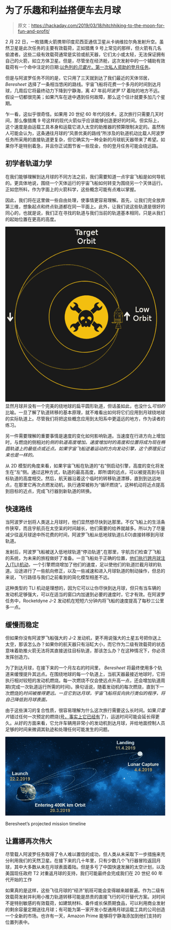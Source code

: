 # 为了乐趣和利益搭便车去月球

> 原文：<https://hackaday.com/2019/03/18/hitchhiking-to-the-moon-for-fun-and-profit/>

2 月 22 日，一枚猎鹰火箭携带印度尼西亚通信卫星从卡纳维拉尔角发射升空。虽然卫星是此次任务的主要有效载荷，正如猎鹰 9 号上常见的那样，但火箭有几名偷渡者。这些二级有效载荷通常是实验或航天器，它们太小或太轻，无法保证拥有自己的火箭，如立方体卫星。但是，尽管坐在经济舱，这次发射中的一个辅助有效载荷有一个命中注定的日期:[以色列的*贝雷片*，第一次私人资助的登月任务](http://www.spaceil.com/mission/)。

但是与阿波罗任务不同的是，它只用了三天就到达了我们最近的天体邻居， *Beresheet* 选择了一条相当悠闲的路线。宇宙飞船将花费一个多月的时间到达月球，几周后它将最终动力下降到宁静海，离 47 年前*阿波罗 17* 着陆的地方不远。假设一切都很完美；如果汽车在途中遇到任何故障，那么这个估计就要多加几个星期。

乍一看，这似乎很奇怪。如果用 20 世纪 60 年代的技术，这次旅行只需要几天时间，那么像猎鹰 9 号这样的现代火箭似乎应该能够创造更好的时间。但实际上，这个速度是由运载工具本身和运载它进入太空的助推器的预算限制决定的。虽然有人可能会认为，这条通往月球的“风景优美的路线”所涉及的轨道机动比载人阿波罗任务所采用的直接轨道更复杂，但它确实为一种全新的月球航天器带来了希望。如果你不是特别着急，并且你正试图节省一些现金，你的登月任务可能会绕远路。

## 初学者轨道力学

在我们能够理解到达月球的不同方法之前，我们需要知道一点宇宙飞船是如何导航的。更具体地说，围绕一个天体运行的宇宙飞船如何转变为围绕另一个天体运行。正如您所料，作为字面上的火箭科学，这些概念可能有点难以掌握。

因此，我们将在这里做一些自由处理，使事情更容易理解。首先，让我们完全放弃第三维，想象起点和终点轨道都在同一平面上。此外，让我们说这些轨道是很好的同心的，也就是说，我们正在寻找的轨道与我们当前的轨道基本相同，只是从我们的起始位置在更高的高度。

[![](img/360c2f4101d785ea2f1f69b62ccf5d21.png)](https://hackaday.com/wp-content/uploads/2019/03/moonorbit_transfer.png) 显然月球并没有一个完美的绕地球的扁平圆形轨道，但话虽如此，也没什么*可怕的*比喻。一旦了解了轨道转移的基本原理，就不难看出如何将它们应用到月球绕地球的实际轨道上。尽管我们将把这些概念应用到太阳系中更遥远的地方，作为读者的练习。

另一件需要理解的重要事情是速度的变化如何影响轨道。当速度在行进方向上增加时，与燃烧的侧相对的*侧的轨道高度增加。速度增加时的高度和位置将成为现在椭圆轨道上的最低点或近点。如果宇宙飞船逆着运动的方向发动引擎，这个原理反过来也是一样的。*

从 2D 模型的角度来看，如果宇宙飞船在轨道的“右”侧启动引擎，高度的变化将发生在“左”侧。通过这种方式，轨道的最高高度，即所谓的远点，可以被提高到与目标轨道的高度相交。然后，航天器沿着这个临时的转移轨道漂移，直到到达远地点，在那里它再次点燃发动机，执行通常被称为“循环燃烧”。这种机动将近点提高到目标的近点，完成飞行器到新轨道的转换。

## 快速路线

当阿波罗计划将人类送上月球时，他们显然想尽快到达那里。不仅飞船上的生活条件狭窄，而且宇航员在太空呆的时间越长，他们需要的给养就越多。所以为了尽量减少往返月球途中所花费的时间，阿波罗飞船从低地球轨道(LEO)直接转移到月球轨道。

发射后，阿波罗飞船被送入低地球轨道“停泊轨道”,在那里，宇航员们检查了飞船的系统，为未来的旅程做好了准备。一旦飞船处于正确的位置，[他们执行跨月球注入(TLI)机动](https://en.wikipedia.org/wiki/Trans-lunar_injection)，一个引擎燃烧增加了他们的速度，足以使他们的轨道拦截月球的轨道。沿途进行了一些航向修正，以及一些减速和进入月球轨道的制动操作，但总的来说，飞行路径与我们之前看到的简化模型相差不远。

这种类型的 TLI 机动是理想的，因为它可以让你尽快到达月球，但只有当车辆的发动机足够强大，可以在适当的窗口内加速到必要的速度时，它才有效。在阿波罗任务中，Rocketdyne J-2 发动机在短短六分钟内将飞船的速度提高了每秒三公里多一点。

## 缓慢而稳定

但如果你没有阿波罗飞船强大的 J-2 发动机，更不用说强大的土星五号把你送上太空，那该怎么办？如果你的航天器只有浴缸大小，而它作为二级有效载荷的状态意味着助推火箭无法将其直接送往目标轨道，那该怎么办？在这种情况下，你必须发挥创造力。

为了到达月球，在接下来的一个月左右的时间里， *Beresheet* 将最终使用多个轨道来缓慢提升其远点。在围绕地球的每一个轨道上，当航天器最接近地球时，它将执行相对较短的发动机燃烧。每一次燃烧不仅会使远点升高一点，还会增加轨道周期(完成一次轨道运行所需的时间)。换句话说，随着发动机的每次燃烧，直到下一次燃烧的*时间被推得更远。一旦它到达月球，宇宙飞船将反向执行类似的程序，将自己降低到月球表面。*

由于这些演习的复合性质，很容易理解为什么这次旅行需要这么长时间。如果*贝雷片*错过任何一次预定的燃烧([号，事实上它已经有](http://www.israelnationalnews.com/News/News.aspx/260045)了)，运送时间可能会延长得更久。从好的方面来看，它允许车辆用非常小的发动机到达月球，并给地面控制人员足够的时间来微调其轨迹和处理任何可能发生的问题。

[![](img/6545a9a616f8df0a61ef69242cfedbd5.png)](https://hackaday.com/wp-content/uploads/2019/03/moonorbit_timeline-1.jpg)

Beresheet’s projected mission timeline

## 让露娜再次伟大

尽管载人阿波罗任务取得了令人难以置信的成功，但人类从未采取下一步措施来充分利用我们的天然卫星。在接下来的几十年里，只有少数几个飞行器冒险返回月球，其中大多数从未在月球表面着陆。但是多亏了中国快速发展的太空计划，以及美国现任政府 T2 对重返月球的支持，我们可能最终会完成我们在 20 世纪 60 年代开始的工作

如果真的是这样，这些飞往月球的“经济”航班可能会变得越来越普遍。作为二级有效载荷发射并利用小推力轨道转移可能是昂贵的直接飞行的可行替代方案。对时间不是特别敏感的有效载荷，如建筑材料、备件或长保质期食品，可以利用商业发射的剩余容量定期送往月球；有可能为第一家开发小型通用月球运载工具的公司创造一个全新的市场。也许有一天，Amazon Prime 能够将宁静海添加到他们支持的位置列表中。